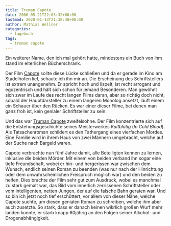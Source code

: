 ```yaml
---
title: Truman Capote
date: 2006-05-21T22:03:32+00:00
lastmod: 2020-01-13T21:38:48+00:00
author: Mathias Wellner
categories:
  - tagebuch
tags:
  - truman capote
---
```

Ein weiterer Name, den ich mal gehört hatte, mindestens ein Buch von ihm stand im elterlichen Bücherschrank.

Der Film [Capote](https://de.wikipedia.org/wiki/Capote) sollte diese Lücke schließen und da er gerade im Kino am Stadelhofen lief, schaute ich ihn mir an. Die Erscheinung des Schriftstellers ist extrem unangenehm. Er spricht hoch und lispelt, ist recht arrogant und egozentrisch und hält sich schon für jemand Besonderen. Man gewöhnt sich zwar im Laufe des recht langen Films daran, aber so richtig doch nicht, sobald der Hauptdarsteller zu einem längeren Monolog ansetzt, läuft einem ein Schauer über den Rücken. Es war einer dieser Filme, bei denen man ganz froh ist, kein genialer Schriftsteller zu sein. 

Und das war [Truman Capote](https://de.wikipedia.org/wiki/Truman_Capote) zweifelsohne. Der Film konzentrierte sich auf die Entstehungsgeschichte seines Meisterwerkes _Kaltblütig_ (_In Cold Blood_). Als Tatsachenroman schildert es den Tathergang eines vierfachen Mordes. Eine Familie wird in ihrem Haus von zwei Männern umgebracht, welche auf der Suche nach Bargeld waren. 

Capote verbrachte nun fünf Jahre damit, alle Beteiligten kennen zu lernen, inklusive die beiden Mörder. Mit einem von beiden verband ihn sogar eine tiefe Freundschaft, wobei er hin- und hergerissen war zwischen dem Wunsch, endlich seinen Roman zu beenden (was nur nach der Hinrichtung oder dem unwahrscheinlichen Freispruch möglich war) und den beiden zu helfen. Dies brachte der Film sehr gut zum Ausdruck, wobei es manchmal zu stark gemalt war, das Bild vom innerlich zerrissenen Schriftsteller oder vom intelligenten, netten Jungen, der auf die falsche Bahn geraten war. Und so bin ich jetzt noch tief erschüttert, vor allem von dieser Nähe, welche Capote suchte, um diesen genialen Roman zu schreiben, welche ihm aber auch zusetzte. So stark, dass er danach keinen wikrlich großen Wurf mehr landen konnte, er starb knapp 60jährig an den Folgen seiner Alkohol- und Drogenabhängigkeit.